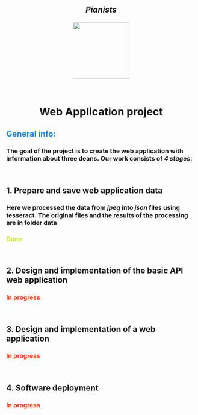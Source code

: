 

<h2> <p align="center">
<b><i>Pianists</i></b>
</p> </h2>
<p align="center">
  <img height="150" src="https://images.freeimages.com/images/premium/small-comps/3339/33399262-piano-keys.jpg">
</p>
<br>
<h1> <p align="center">
<b> Web Application project</b>
</p> </h1>
<h2> <p style="color:#1589F0">General info:</p>
</h2>
<h3>
The goal of the project is to create the web application with information about three deans. Our work consists of <b><i>4 stages</i></b>: </h3> <br>
<h2>
<b> 1. Prepare and save web application data</b>
</h2>
<h3>
Here we processed the data from <i>jpeg</i> into <i>json</i> files using tesseract. The original files and the results of the processing are in folder <b> data</b></h3>
<h3> <p style="color:#c5f015">Done</p>
</h3>
<br>
<h2>
<b> 2. Design and implementation of the basic API web application</b>
</h2>
<h3> <p style="color:#f03c15">In progress</p>
</h3>
<br>
<h2>
<b> 3. Design and implementation of a web application</b>
</h2>
<h3> <p style="color:#f03c15">In progress</p>
</h3>
<br>
<h2>
<b> 4. Software deployment</b>
</h3>
<h3> <p style="color:#f03c15">In progress</p>
</h3>
